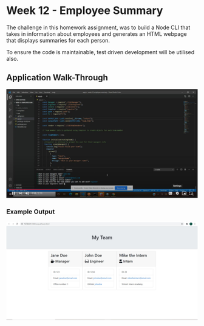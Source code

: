 # Week 12 - Employee Summary

The challenge in this homework assignment, was to build a Node CLI that takes in information about employees and generates an HTML webpage that displays summaries for each person. 

To ensure the code is maintainable, test driven development will be utilised also.

## Application Walk-Through

[<img src="Assets\app-capture.JPG">](https://drive.google.com/file/d/1grYjwergQfQwt6IM0hF-JWFhomQAFyCN/view)

### Example Output

![Output Example](Assets\output-capture.JPG)
